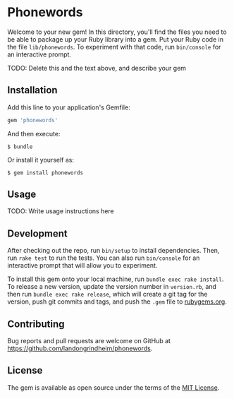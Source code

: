 # Phonewords

Welcome to your new gem! In this directory, you'll find the files you need to be able to package up your Ruby library into a gem. Put your Ruby code in the file `lib/phonewords`. To experiment with that code, run `bin/console` for an interactive prompt.

TODO: Delete this and the text above, and describe your gem

## Installation

Add this line to your application's Gemfile:

```ruby
gem 'phonewords'
```

And then execute:

    $ bundle

Or install it yourself as:

    $ gem install phonewords

## Usage

TODO: Write usage instructions here

## Development

After checking out the repo, run `bin/setup` to install dependencies. Then, run `rake test` to run the tests. You can also run `bin/console` for an interactive prompt that will allow you to experiment.

To install this gem onto your local machine, run `bundle exec rake install`. To release a new version, update the version number in `version.rb`, and then run `bundle exec rake release`, which will create a git tag for the version, push git commits and tags, and push the `.gem` file to [rubygems.org](https://rubygems.org).

## Contributing

Bug reports and pull requests are welcome on GitHub at https://github.com/landongrindheim/phonewords.


## License

The gem is available as open source under the terms of the [MIT License](http://opensource.org/licenses/MIT).

